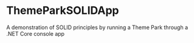 # ThemeParkSOLIDApp
A demonstration of SOLID principles by running a Theme Park through a .NET Core console app

